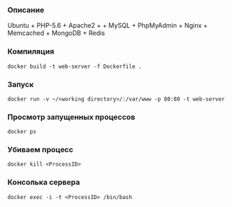 ### Описание
Ubuntu + PHP-5.6 + Apache2 + + MySQL + PhpMyAdmin + Nginx + Memcached + MongoDB + Redis

### Компиляция
```
docker build -t web-server -f Dockerfile .
```

### Запуск
```
docker run -v ~/<working directory>/:/var/www -p 80:80 -t web-server
```

### Просмотр запущенных процессов
```
docker ps
```

### Убиваем процесс
```
docker kill <ProcessID>
```

### Консолька сервера
```
docker exec -i -t <ProcessID> /bin/bash
```
